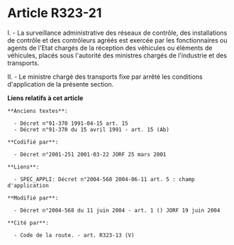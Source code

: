 # Article R323-21

I. - La surveillance administrative des réseaux de contrôle, des installations de contrôle et des contrôleurs agréés est
exercée par les fonctionnaires ou agents de l'Etat chargés de la réception des véhicules ou éléments de véhicules, placés
sous l'autorité des ministres chargés de l'industrie et des transports.

II. - Le ministre chargé des transports fixe par arrêté les conditions d'application de la présente section.

**Liens relatifs à cet article**

	**Anciens textes**:

	  - Décret n°91-370 1991-04-15 art. 15
	  - Décret n°91-370 du 15 avril 1991 - art. 15 (Ab)

	**Codifié par**:

	  - Décret n°2001-251 2001-03-22 JORF 25 mars 2001

	**Liens**:

	  - SPEC_APPLI: Décret n°2004-568 2004-06-11 art. 5 : champ d'application

	**Modifié par**:

	  - Décret n°2004-568 du 11 juin 2004 - art. 1 () JORF 19 juin 2004

	**Cité par**:

	  - Code de la route. - art. R323-13 (V)
